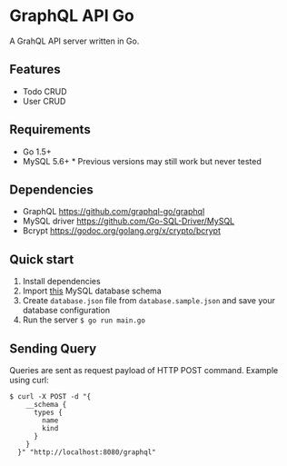 # GraphQL API Go

A GrahQL API server written in Go.

## Features

* Todo CRUD
* User CRUD

## Requirements
* Go 1.5+
* MySQL 5.6+
\* Previous versions may still work but never tested

## Dependencies

* GraphQL https://github.com/graphql-go/graphql
* MySQL driver https://github.com/Go-SQL-Driver/MySQL
* Bcrypt https://godoc.org/golang.org/x/crypto/bcrypt

## Quick start

1. Install dependencies
2. Import [this](https://gist.githubusercontent.com/dhanui/9144519f8320fd69b860/raw/f8e524c5e4a7815e02bb48ac682aa212bd083d89/api_test.sql) MySQL database schema
3. Create `database.json` file from `database.sample.json` and save your database configuration
4. Run the server `$ go run main.go`

## Sending Query

Queries are sent as request payload of HTTP POST command. Example using curl:

    $ curl -X POST -d "{
        __schema {
          types {
            name
            kind
          }
        }
      }" "http://localhost:8080/graphql"
